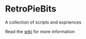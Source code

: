 # RetroPieBits
A collection of scripts and expriences

Read the [wiki](https://github.com/thorst/RetroPieBits/wiki) for more information
